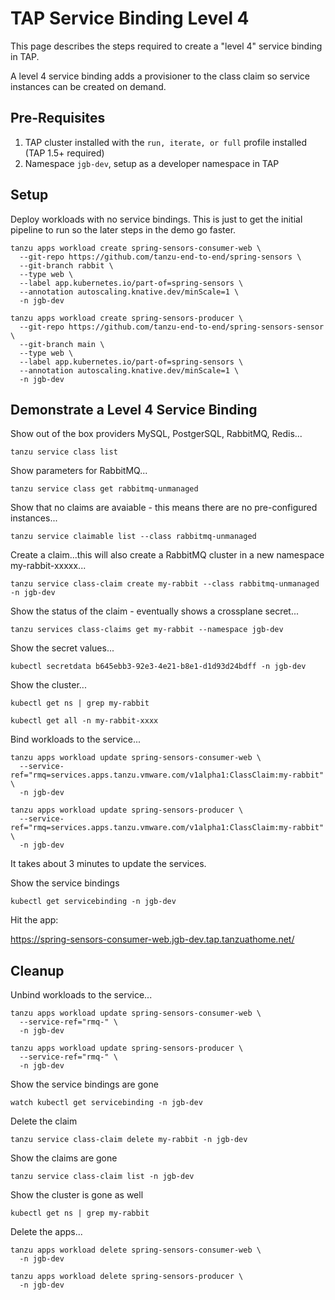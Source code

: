 # TAP Service Binding Level 4

This page describes the steps required to create a "level 4" service binding in TAP.

A level 4 service binding adds a provisioner to the class claim so service instances can be created on demand.

## Pre-Requisites

1. TAP cluster installed with the `run, iterate, or full` profile installed (TAP 1.5+ required)
2. Namespace `jgb-dev`, setup as a developer namespace in TAP

## Setup

Deploy workloads with no service bindings. This is just to get the initial pipeline to run
so the later steps in the demo go faster.

```shell
tanzu apps workload create spring-sensors-consumer-web \
  --git-repo https://github.com/tanzu-end-to-end/spring-sensors \
  --git-branch rabbit \
  --type web \
  --label app.kubernetes.io/part-of=spring-sensors \
  --annotation autoscaling.knative.dev/minScale=1 \
  -n jgb-dev
```

```shell
tanzu apps workload create spring-sensors-producer \
  --git-repo https://github.com/tanzu-end-to-end/spring-sensors-sensor \
  --git-branch main \
  --type web \
  --label app.kubernetes.io/part-of=spring-sensors \
  --annotation autoscaling.knative.dev/minScale=1 \
  -n jgb-dev
```

## Demonstrate a Level 4 Service Binding

Show out of the box providers MySQL, PostgerSQL, RabbitMQ, Redis...
```shell
tanzu service class list
```

Show parameters for RabbitMQ...
```shell
tanzu service class get rabbitmq-unmanaged
```

Show that no claims are avaiable - this means there are no pre-configured instances...
```shell
tanzu service claimable list --class rabbitmq-unmanaged
```

Create a claim...this will also create a RabbitMQ cluster in a new namespace my-rabbit-xxxxx...
```shell
tanzu service class-claim create my-rabbit --class rabbitmq-unmanaged -n jgb-dev
```

Show the status of the claim - eventually shows a crossplane secret...
```shell
tanzu services class-claims get my-rabbit --namespace jgb-dev
```

Show the secret values...
```shell
kubectl secretdata b645ebb3-92e3-4e21-b8e1-d1d93d24bdff -n jgb-dev
```

Show the cluster...
```shell
kubectl get ns | grep my-rabbit
```

```shell
kubectl get all -n my-rabbit-xxxx
```

Bind workloads to the service...
```shell
tanzu apps workload update spring-sensors-consumer-web \
  --service-ref="rmq=services.apps.tanzu.vmware.com/v1alpha1:ClassClaim:my-rabbit" \
  -n jgb-dev
```

```shell
tanzu apps workload update spring-sensors-producer \
  --service-ref="rmq=services.apps.tanzu.vmware.com/v1alpha1:ClassClaim:my-rabbit" \
  -n jgb-dev
```

It takes about 3 minutes to update the services.

Show the service bindings
```shell
kubectl get servicebinding -n jgb-dev
```

Hit the app:

https://spring-sensors-consumer-web.jgb-dev.tap.tanzuathome.net/

## Cleanup

Unbind workloads to the service...
```shell
tanzu apps workload update spring-sensors-consumer-web \
  --service-ref="rmq-" \
  -n jgb-dev
```

```shell
tanzu apps workload update spring-sensors-producer \
  --service-ref="rmq-" \
  -n jgb-dev
```

Show the service bindings are gone
```shell
watch kubectl get servicebinding -n jgb-dev
```

Delete the claim
```shell
tanzu service class-claim delete my-rabbit -n jgb-dev
```

Show the claims are gone
```shell
tanzu service class-claim list -n jgb-dev
```

Show the cluster is gone as well
```shell
kubectl get ns | grep my-rabbit
```

Delete the apps...
```shell
tanzu apps workload delete spring-sensors-consumer-web \
  -n jgb-dev
```

```shell
tanzu apps workload delete spring-sensors-producer \
  -n jgb-dev
```
